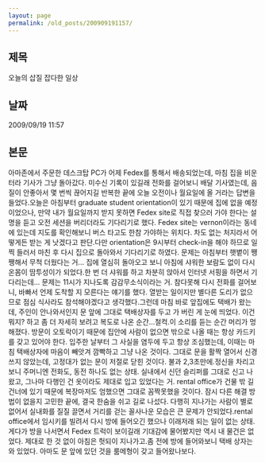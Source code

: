 ```yaml
---
layout: page
permalink: /old_posts/200909191157/
---
```


## 제목
오늘의 삽질 잡다한 일상

## 날짜
2009/09/19 11:57

## 본문

아마존에서 주문한 데스크탑 PC가 어제 Fedex를 통해서 배송되었는데, 마침 집을 비운 터라 기사가 그냥 돌아갔다. 미수신 기록이 있길래 전화를 걸어보니 배달 기사였는데, 음질이 안좋아서 몇 번씩 끊어지길 반복한 끝에 오늘 오전이나 월요일에 올 거라는 답변을 들었다.오늘은 아침부터 graduate student orientation이 있기 때문에 집에 없을 예정이었으나, 만약 내가 월요일까지 받지 못하면 Fedex site로 직접 찾으러 가야 한다는 설명을 듣고 오전 세션을 버리더라도 기다리기로 했다. Fedex site는 vernon이라는 동네에 있는데 지도를 확인해보니 버스 타고도 한참 가야하는 위치다. 차도 없는 처지라서 어떻게든 받는 게 낫겠다고 판단.다만 orientation은 9시부터 check-in을 해야 하므로 일찍 들러서 마친 후 다시 집으로 돌아와서 기다리기로 하였다. 문제는 아침부터 햇볕이 쨍쨍해서 무척 더웠다는 거... 집에 열심히 돌아오고 보니 아침에 샤워한 보람도 없이 다시 온몸이 땀투성이가 되었다.한 번 더 샤워를 하고 차분히 앉아서 인터넷 서핑을 하면서 기다리는데... 문제는 11시가 지나도록 감감무소식이라는 거. 참다못해 다시 전화를 걸어보니, 바빠서 언제 도착할 지 모른다는 얘기를 했다. 열받는 일이지만 별다른 도리가 없으므로 점심 식사라도 참석해야겠다고 생각했다.그런데 마침 바로 앞집에도 택배가 왔는데, 주인이 안나와서인지 문 앞에 그대로 택배상자를 두고 가 버린 게 눈에 띄었다. 이건 뭐지? 하고 좀 더 자세히 보려고 복도로 나온 순간...철컥.이 소리를 듣는 순간 머리가 멍해졌다. 방문이 오토락이기 때문에 집안에 사람이 없으면 밖으로 나올 때는 항상 카드키를 갖고 있어야 한다. 입주한 날부터 그 사실을 염두에 두고 항상 조심했는데, 이때는 마침 택배상자에 마음이 빼앗겨 깜빡하고 그냥 나온 것이다. 그대로 문을 활짝 열어서 신경쓰지 않았는데, 고정대가 없는 문이 저절로 닫힌 것이다. 불과 2,3초만에.정신을 차리고 보니 주머니엔 전화도, 동전 하나도 없는 상태. 실내에서 신던 슬리퍼를 그대로 신고 나왔고, 그나마 다행인 건 옷이라도 제대로 입고 있었다는 거. rental office가 건물 밖 길 건너에 있기 때문에 복장마저도 엄했으면 그대로 꼼짝못했을 것이다. 잠시 다른 해결 방법이 없을지 고민한 끝에, 결국 한숨을 쉬고 길로 나섰다. 다행히 지나가는 사람이 별로 없어서 실내화를 질질 끌면서 거리를 걷는 꼴사나운 모습은 큰 문제가 안되었다.rental office에서 임시키를 빌려서 다시 방에 들어오긴 했으나 이래저래 되는 일이 없는 상태. 게다가 방을 나서면서 Fedex 트럭이 보이길래 기대감에 물어봤지만 역시 내 물건은 없었다. 제대로 한 것 없이 아침은 헛되이 지나가고.좀 전에 방에 들어와보니 택배 상자는 와 있었다. 아마도 문 앞에 있던 것을 룸메형이 갖고 들어왔나보다.